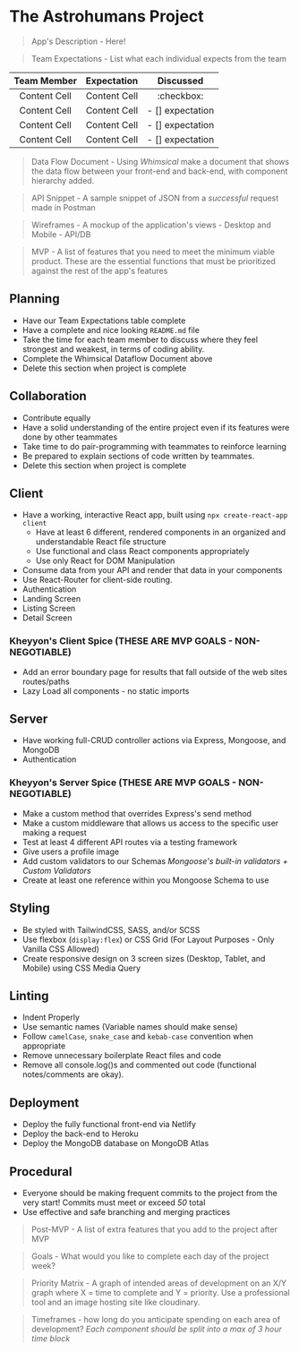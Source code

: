 
# The Astrohumans Project 

>App's Description - Here!



>Team Expectations - List what each individual expects from the team 


Team Member | Expectation | Discussed
| :---: | :---: | :---:
Content Cell  | Content Cell |:checkbox:
Content Cell  | Content Cell |- [] expectation
Content Cell  | Content Cell |- [] expectation
Content Cell  | Content Cell |- [] expectation 

> Data Flow Document - Using *Whimsical* make a document that shows the data flow between your front-end and back-end, with component hierarchy added. 


>API Snippet - A sample snippet of JSON from a *successful* request made in Postman 


>Wireframes - A mockup of the application's views - Desktop and Mobile - API/DB 


>MVP - A list of features that  you need to meet the minimum viable product. These are the essential functions that must be prioritized against the rest of the app's features

## Planning 
  * Have our Team Expectations table complete 
  * Have a complete and nice looking ```README.md``` file
  * Take the time for each team member to discuss where they feel strongest and weakest, in terms of coding ability.
  * Complete the Whimsical Dataflow Document above 
  * Delete this section when project is complete 

## Collaboration
  * Contribute equally
  * Have a solid understanding of the entire project even if its features were done by other teammates
  * Take time to do pair-programming with teammates to reinforce learning
  * Be prepared to explain sections of code written by teammates.
  * Delete this section when project is complete
  
## Client 
  * Have a working, interactive React app, built using ```npx create-react-app client``` 
    * Have at least 6 different, rendered components in an organized and understandable React file structure
    * Use functional and class React components appropriately 
    * Use only React for DOM Manipulation
  * Consume data from your API and render that data in your components
  * Use React-Router for client-side routing.
  * Authentication 
  * Landing Screen 
  * Listing Screen 
  * Detail Screen 
### Kheyyon's Client Spice (THESE ARE MVP GOALS - NON-NEGOTIABLE)
  * Add an error boundary page for results that fall outside of the web sites routes/paths
  * Lazy Load all components - no static imports 

## Server
  * Have working full-CRUD controller actions via Express, Mongoose, and MongoDB
  * Authentication 

### Kheyyon's Server Spice (THESE ARE MVP GOALS - NON-NEGOTIABLE)
  * Make a custom method that overrides Express's send method
  * Make a custom middleware that allows us access to the specific user making a request
  * Test at least 4 different API routes via a testing framework
  * Give users a profile image 
  * Add custom validators to our Schemas *Mongoose's built-in validators + Custom Validators*
  * Create at least one reference within you Mongoose Schema to use 

## Styling
  * Be styled with TailwindCSS, SASS, and/or SCSS
  * Use flexbox (```display:flex```) or CSS Grid (For Layout Purposes - Only Vanilla CSS Allowed)
  * Create responsive design on 3 screen sizes (Desktop, Tablet, and Mobile) using CSS Media Query 

## Linting
  * Indent Properly
  * Use semantic names (Variable names should make sense)
  * Follow ```camelCase```, ```snake_case``` and ```kebab-case``` convention when appropriate
  * Remove unnecessary boilerplate React files and code
  * Remove all console.log()s and commented out code (functional notes/comments are okay).

## Deployment
  * Deploy the fully functional front-end via Netlify 
  * Deploy the back-end to Heroku
  * Deploy the MongoDB database on MongoDB Atlas
 
## Procedural
  * Everyone should be making frequent commits to the project from the very start! Commits must meet or exceed *50* total 
  * Use effective and safe branching and merging practices
  


>Post-MVP - A list of extra features that you add to the project after MVP


>Goals - What would you like to complete each day of the project week?


>Priority Matrix - A graph of intended areas of development on an X/Y graph where X = time to complete and Y = priority. Use a professional tool and an image hosting site like cloudinary. 


>Timeframes - how long do you anticipate spending on each area of development? *Each component should be split into a max of 3 hour time block*
